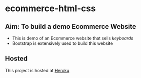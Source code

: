 # ecommerce-html-css

## Aim: To build a demo Ecommerce Website

* This is demo of an Ecommerce website that sells _keyboards_
* Bootstrap is extensively used to build this website

## Hosted

This project is hosted at [Heroku](https://ecommerce-html-css-website.herokuapp.com "https://ecommerce-html-css-website.herokuapp.com")
